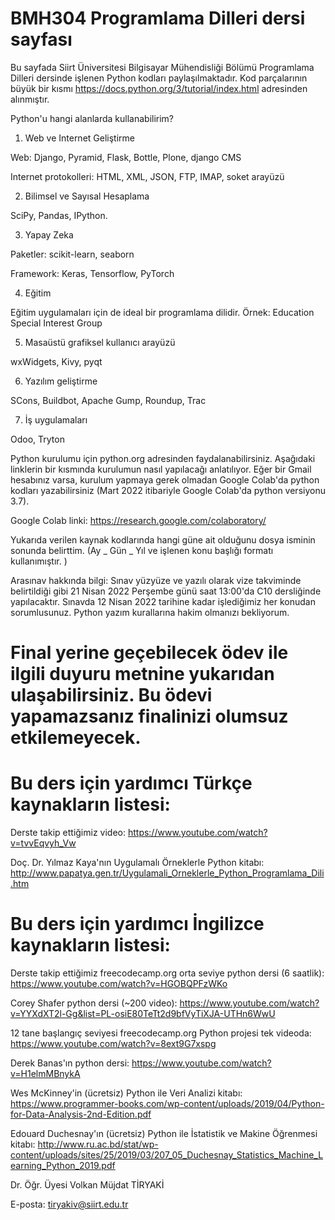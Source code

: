 # BMH304 Programlama Dilleri dersi sayfası

Bu sayfada Siirt Üniversitesi Bilgisayar Mühendisliği Bölümü Programlama Dilleri dersinde işlenen Python kodları paylaşılmaktadır. Kod parçalarının büyük bir kısmı https://docs.python.org/3/tutorial/index.html adresinden alınmıştır. 

Python'u hangi alanlarda kullanabilirim?

1) Web ve Internet Geliştirme

  Web: Django, Pyramid, Flask, Bottle, Plone, django CMS

  Internet protokolleri: HTML, XML, JSON, FTP, IMAP, soket arayüzü

2) Bilimsel ve Sayısal Hesaplama

SciPy, Pandas, IPython.

3) Yapay Zeka

Paketler: scikit-learn, seaborn

Framework: Keras, Tensorflow, PyTorch

4) Eğitim

Eğitim uygulamaları için de ideal bir programlama dilidir. Örnek: Education Special Interest Group

5) Masaüstü grafiksel kullanıcı arayüzü

wxWidgets, Kivy, pyqt

6) Yazılım geliştirme

SCons, Buildbot, Apache Gump, Roundup, Trac

7) İş uygulamaları

Odoo, Tryton

Python kurulumu için python.org adresinden faydalanabilirsiniz. Aşağıdaki linklerin bir kısmında kurulumun nasıl yapılacağı anlatılıyor. Eğer bir Gmail hesabınız varsa, kurulum yapmaya gerek olmadan Google Colab'da python kodları yazabilirsiniz (Mart 2022 itibariyle Google Colab'da python versiyonu 3.7). 

Google Colab linki: https://research.google.com/colaboratory/

Yukarıda verilen kaynak kodlarında hangi güne ait olduğunu dosya isminin sonunda belirttim. (Ay _ Gün _ Yıl ve işlenen konu başlığı formatı kullanımıştır. )

Arasınav hakkında bilgi: Sınav yüzyüze ve yazılı olarak vize takviminde belirtildiği gibi 21 Nisan 2022 Perşembe günü saat 13:00'da C10 dersliğinde yapılacaktır. Sınavda 12 Nisan 2022 tarihine kadar işlediğimiz her konudan sorumlusunuz. Python yazım kurallarına hakim olmanızı bekliyorum. 

# Final yerine geçebilecek ödev ile ilgili duyuru metnine yukarıdan ulaşabilirsiniz. Bu ödevi yapamazsanız finalinizi olumsuz etkilemeyecek. 

# Bu ders için yardımcı Türkçe kaynakların listesi:

Derste takip ettiğimiz video:  https://www.youtube.com/watch?v=tvvEqvyh_Vw

Doç. Dr. Yılmaz Kaya'nın Uygulamalı Örneklerle Python kitabı: http://www.papatya.gen.tr/Uygulamali_Orneklerle_Python_Programlama_Dili.htm

# Bu ders için yardımcı İngilizce kaynakların listesi:

Derste takip ettiğimiz freecodecamp.org orta seviye python dersi (6 saatlik): https://www.youtube.com/watch?v=HGOBQPFzWKo 

Corey Shafer python dersi (~200 video): https://www.youtube.com/watch?v=YYXdXT2l-Gg&list=PL-osiE80TeTt2d9bfVyTiXJA-UTHn6WwU

12 tane başlangıç seviyesi freecodecamp.org Python projesi tek videoda:  https://www.youtube.com/watch?v=8ext9G7xspg

Derek Banas'ın python dersi:  https://www.youtube.com/watch?v=H1elmMBnykA

Wes McKinney'in (ücretsiz) Python ile Veri Analizi kitabı: https://www.programmer-books.com/wp-content/uploads/2019/04/Python-for-Data-Analysis-2nd-Edition.pdf

Edouard Duchesnay'ın (ücretsiz) Python ile İstatistik ve Makine Öğrenmesi kitabı: http://www.ru.ac.bd/stat/wp-content/uploads/sites/25/2019/03/207_05_Duchesnay_Statistics_Machine_Learning_Python_2019.pdf 

Dr. Öğr. Üyesi Volkan Müjdat TİRYAKİ

E-posta: tiryakiv@siirt.edu.tr
